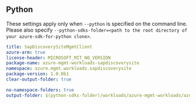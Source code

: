 ## Python

These settings apply only when `--python` is specified on the command line.
Please also specify `--python-sdks-folder=<path to the root directory of your azure-sdk-for-python clone>`.

``` yaml $(python)
title: SapDiscoverySiteMgmtClient
azure-arm: true
license-header: MICROSOFT_MIT_NO_VERSION
package-name: azure-mgmt-workloads-sapdiscoverysite
namespace: azure.mgmt.workloads.sapdiscoverysite
package-version: 1.0.0b1
clear-output-folder: true
```

``` yaml $(python)
no-namespace-folders: true
output-folder: $(python-sdks-folder)/workloads/azure-mgmt-workloads/azure/mgmt/sapdiscoverysite
```
